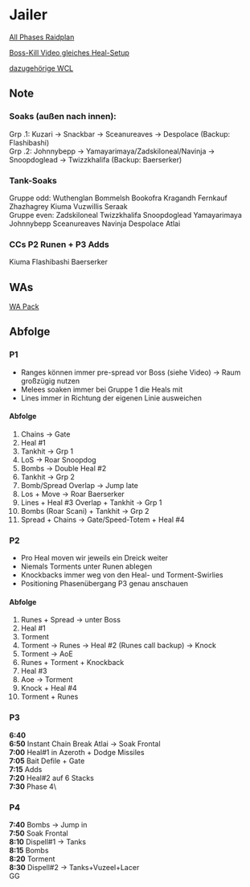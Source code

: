 # Jailer

[All Phases Raidplan](https://raidplan.io/plan/WmOec7XrBe7HASed)

[Boss-Kill Video gleiches Heal-Setup](https://www.youtube.com/watch?v=AwcrrOD72k8)

[dazugehörige WCL](https://www.warcraftlogs.com/reports/LNAn8RWQK13mJjvZ)

## Note

### Soaks (außen nach innen):
Grp .1: Kuzari -> Snackbar -> Sceanureaves -> Despolace (Backup: Flashibashi)\
Grp .2: Johnnybepp ->  Yamayarimaya/Zadskiloneal/Navinja -> Snoopdoglead -> Twizzkhalifa (Backup: Baerserker)

### Tank-Soaks
Gruppe odd: Wuthenglan Bommelsh Bookofra Kragandh Fernkauf Zhazhagrey Kiuma Vuzwillis Seraak\
Gruppe even: Zadskiloneal Twizzkhalifa Snoopdoglead Yamayarimaya Johnnybepp Sceanureaves Navinja Despolace Atlai 

### CCs P2 Runen + P3 Adds
Kiuma Flashibashi Baerserker 

## WAs

[WA Pack](https://wago.io/X28bMaY89)

## Abfolge

### P1

- Ranges können immer pre-spread vor Boss (siehe Video) -> Raum großzügig nutzen
- Melees soaken immer bei Gruppe 1 die Heals mit
- Lines immer in Richtung der eigenen Linie ausweichen

#### Abfolge

1. Chains -> Gate
2. Heal #1
3. Tankhit -> Grp 1
4. LoS -> Roar Snoopdog
5. Bombs -> Double Heal #2
6. Tankhit -> Grp 2
7. Bomb/Spread Overlap -> Jump late
8. Los + Move -> Roar Baerserker
9. Lines + Heal #3 Overlap + Tankhit -> Grp 1
10. Bombs (Roar Scani) + Tankhit -> Grp 2
11. Spread + Chains -> Gate/Speed-Totem + Heal #4

### P2

- Pro Heal moven wir jeweils ein Dreick weiter
- Niemals Torments unter Runen ablegen
- Knockbacks immer weg von den Heal- und Torment-Swirlies
- Positioning Phasenübergang P3 genau anschauen

#### Abfolge

1. Runes + Spread -> unter Boss
2. Heal #1
3. Torment
4. Torment -> Runes -> Heal #2 (Runes call backup) -> Knock
5. Torment -> AoE
6. Runes + Torment + Knockback 
7. Heal #3
8. Aoe -> Torment
9. Knock + Heal #4
10. Torment + Runes

### P3

**6:40**\
**6:50** Instant Chain Break Atlai -> Soak Frontal\
**7:00** Heal#1 in Azeroth + Dodge Missiles\
**7:05** Bait Defile + Gate\
**7:15** Adds\
**7:20** Heal#2 auf 6 Stacks\
**7:30** Phase 4\

### P4

**7:40** Bombs -> Jump in\
**7:50** Soak Frontal\
**8:10** Dispell#1 -> Tanks\
**8:15** Bombs\
**8:20** Torment\
**8:30** Dispell#2 -> Tanks+Vuzeel+Lacer\
GG
